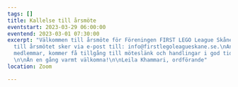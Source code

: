```yaml
---
tags: []
title: Kallelse till årsmöte
eventstart: 2023-03-29 06:00:00
eventend: 2023-03-01 07:30:00
excerpt: "Välkommen till årsmöte för Föreningen FIRST LEGO League Skåne.\n\nAnmälan
  till årsmötet sker via e-post till: info@firstlegoleagueskane.se.\nAnmälda, bekräftade
  medlemmar, kommer få tillgång till möteslänk och handlingar i god tid före mötet.
  \n\nÄn en gång varmt välkomna!\n\nLeila Khammari, ordförande"
location: Zoom

---
```

